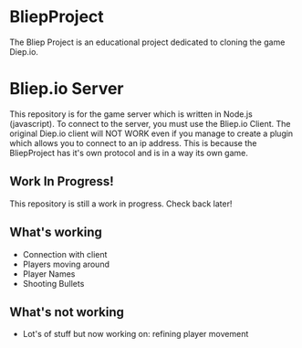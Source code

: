 # BliepProject
The Bliep Project is an educational project dedicated to cloning the game Diep.io.

# Bliep.io Server
This repository is for the game server which is written in Node.js (javascript).
To connect to the server, you must use the Bliep.io Client. The original Diep.io
client will NOT WORK even if you manage to create a plugin which allows you to
connect to an ip address. This is because the BliepProject has it's own protocol
and is in a way its own game.

## Work In Progress!
This repository is still a work in progress. Check back later!

## What's working
- Connection with client
- Players moving around
- Player Names
- Shooting Bullets

## What's not working
- Lot's of stuff but now working on: refining player movement
